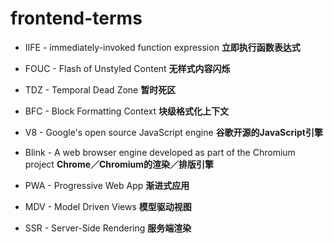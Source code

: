 # frontend-terms

- IIFE - immediately-invoked function expression **立即执行函数表达式**

- FOUC - Flash of Unstyled Content **无样式内容闪烁**

- TDZ - Temporal Dead Zone **暂时死区**

- BFC - Block Formatting Context **块级格式化上下文**

- V8 - Google's open source JavaScript engine **谷歌开源的JavaScript引擎**

- Blink - A web browser engine developed as part of the Chromium project **Chrome／Chromium的渲染／排版引擎**

- PWA - Progressive Web App **渐进式应用**

- MDV - Model Driven Views **模型驱动视图**

- SSR - Server-Side Rendering **服务端渲染**
